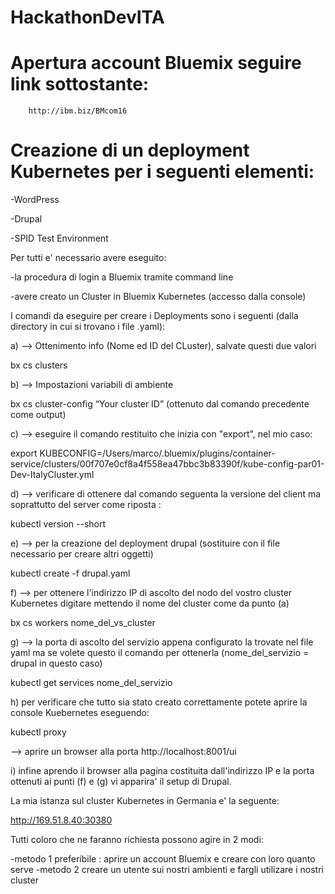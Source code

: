 # HackathonDevITA

# Apertura account Bluemix seguire link sottostante:

        http://ibm.biz/BMcom16

# Creazione di un deployment Kubernetes per i seguenti elementi:

-WordPress

-Drupal

-SPID Test Environment

Per tutti e' necessario avere eseguito:

  -la procedura di login a Bluemix tramite command line 
  
  -avere creato un Cluster in Bluemix Kubernetes (accesso dalla console)
  
I comandi da eseguire per creare i Deployments sono i seguenti (dalla directory in cui si trovano i file .yaml):

  a) --> Ottenimento info (Nome ed ID del CLuster), salvate questi due valori
  
   bx cs clusters
  
  b) --> Impostazioni variabili di ambiente
  
   bx cs cluster-config “Your cluster ID”  (ottenuto dal comando precedente come output)
  
  c) --> eseguire il comando restituito che inizia con "export", nel mio caso:
  
   export KUBECONFIG=/Users/marco/.bluemix/plugins/container-service/clusters/00f707e0cf8a4f558ea47bbc3b83390f/kube-config-par01-Dev-ItalyCluster.yml
  
  d) --> verificare di ottenere dal comando seguenta la versione del client ma soprattutto del server come riposta :
  
   kubectl version --short 
  
  e) --> per la creazione del deployment drupal (sostituire con il file necessario per creare altri oggetti)
  
   kubectl create -f drupal.yaml
  
  f) --> per ottenere l'indirizzo IP di ascolto del nodo del vostro cluster Kubernetes digitare mettendo il nome del cluster come da punto (a)
  
   bx cs workers nome_del_vs_cluster
  
  g) --> la porta di ascolto del servizio appena configurato la trovate nel file yaml ma se volete questo il comando per ottenerla (nome_del_servizio = drupal in questo caso)
  
   kubectl get services nome_del_servizio
  
  h) per verificare che tutto sia stato creato correttamente potete aprire la console Kuebernetes eseguendo:
  
   kubectl proxy
  
  --> aprire un browser alla porta http://localhost:8001/ui
  
  i) infine aprendo il browser alla pagina costituita dall'indirizzo IP e la porta ottenuti ai punti (f) e (g) vi apparira' il setup di Drupal. 
  
  La mia istanza sul cluster Kubernetes in Germania e' la seguente:
  
  http://169.51.8.40:30380


Tutti coloro che ne faranno richiesta possono agire in 2 modi:

-metodo 1 preferibile : aprire un account Bluemix e creare con loro quanto serve
-metodo 2 creare un utente sui nostri ambienti e fargli utilizare i nostri cluster
